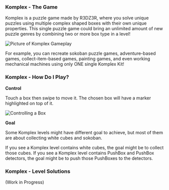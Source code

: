 ### Komplex - The Game

Komplex is a puzzle game made by R3DZ3R, where you solve unique puzzles using multiple complex shaped boxes with their own unique properties. This single puzzle game could bring an unlimited amount of new puzzle genres by combining two or more box type in a level!

![Picture of Komplex Gameplay](https://media.discordapp.net/attachments/815825363006521374/883498011009900564/20210904_064349.jpg)

For example, you can recreate sokoban puzzle games, adventure-based games, collect-item-based games, painting games, and even working mechanical machines using only ONE single Komplex Kit!

### Komplex - How Do I Play?

**Control**

Touch a box then swipe to move it. The chosen box will have a marker highlighted on top of it.

![Controlling a Box](https://media.discordapp.net/attachments/815825363006521374/883505247950082048/20210904_071251.jpg)

**Goal**

Some Komplex levels might have different goal to achieve, but most of them are about collecting white cubes and sokoban.

If you see a Komplex level contains white cubes, the goal might be to collect those cubes. If you see a Komplex level contains PushBox and PushBox detectors, the goal might be to push those PushBoxes to the detectors.

### Komplex - Level Solutions

(Work in Progress)
